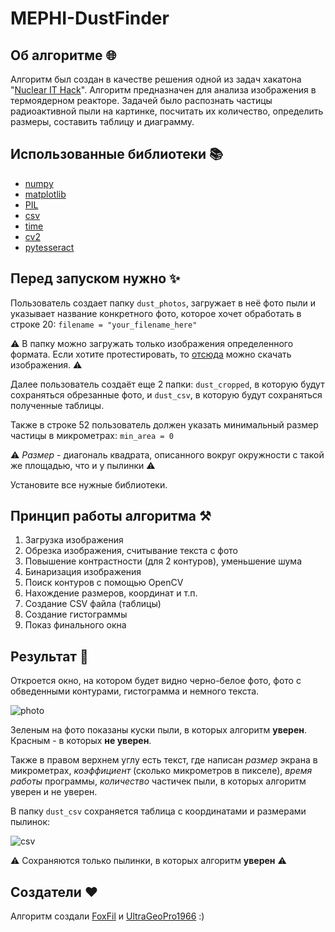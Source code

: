 # MEPHI-DustFinder
## Об алгоритме 🌐

Алгоритм был создан в качестве решения одной из задач хакатона "[Nuclear IT Hack](http://nuclearhack.mephi.ru/)". Алгоритм предназначен для анализа изображения в термоядерном реакторе. Задачей было распознать частицы радиоактивной пыли на картинке, посчитать их количество, определить размеры, составить таблицу и диаграмму.

## Использованные библиотеки 📚

- [numpy](https://numpy.org/)
- [matplotlib](https://matplotlib.org/)
- [PIL](https://pypi.org/project/Pillow/)
- [csv](https://docs.python.org/3/library/csv.html)
- [time](https://docs.python.org/3/library/time.html)
- [cv2](https://pypi.org/project/opencv-python/)
- [pytesseract](https://pypi.org/project/pytesseract/)

## Перед запуском нужно ✨

Пользователь создает папку `dust_photos`, загружает в неё фото пыли и указывает название конкретного фото, которое хочет обработать в строке 20:
```filename = "your_filename_here"```

⚠ В папку можно загружать только изображения определенного формата. Если хотите протестировать, то [отсюда](https://disk.yandex.ru/d/349goG_LDHexdw) можно скачать изображения. ⚠

Далее пользователь создаёт еще 2 папки: `dust_cropped`, в которую будут сохраняться обрезанные фото, и `dust_csv`, в которую будут сохраняться полученные таблицы.

Также в строке 52 пользователь должен указать минимальный размер частицы в микрометрах:
```min_area = 0```

⚠ *Размер* - диагональ квадрата, описанного вокруг окружности с такой же площадью, что и у пылинки ⚠

Установите все нужные библиотеки.

## Принцип работы алгоритма ⚒

1.  Загрузка изображения
2.  Обрезка изображения, считывание текста с фото
3.  Повышение контрастности (для 2 контуров), уменьшение шума
4.  Бинаризация изображения
5.  Поиск контуров с помощью OpenCV
6.  Нахождение размеров, координат и т.п. 
7.  Создание CSV файла (таблицы)
8.  Создание гистограммы
9.  Показ финального окна

## Результат 🧾

Откроется окно, на котором будет видно черно-белое фото, фото с обведенными контурами, гистограмма и немного текста.

![photo](https://lh5.googleusercontent.com/30etDSfeKcrrVa5snM8JWglIRIt8mlVXin0msiqnZMBKjKJOmDHbDdSZzZB7mbYZQRzQRmYi9_ssDWOhYZUM3EG55r8jAQZG5d16HCtTrhAi3erhpB5lFELUhpoqJ4695F3G_yVwDHXjFTMVY8oghAHbfQ=s2048)

Зеленым на фото показаны куски пыли, в которых алгоритм **уверен**. Красным - в которых **не уверен**.

Также в правом верхнем углу есть текст, где написан *размер* экрана в микрометрах, *коэффициент* (сколько микрометров в пикселе), *время работы* программы, *количество* частичек пыли, в которых алгоритм уверен и не уверен.

В папку `dust_csv` сохраняется таблица с координатами и размерами пылинок:

![csv](https://lh6.googleusercontent.com/Wzdg9wpD_NWPxQsJkOdcxzKwCX4-PIo1sPhnlJXbU0ExyUy_Z-JceJn8RgUel1urA2kxiLVIkqAq5XiOUPWC1bkVhHw0WkJa_yxzqcr4t8PMlxmKajmI59tLFc_C1iCVkX5YQoZXvDN5xGqGKUNLgqgc7Q=s2048)

⚠ Сохраняются только пылинки, в которых алгоритм **уверен** ⚠

## Создатели ❤

Алгоритм создали [FoxFil](https://github.com/FoxFil) и [UltraGeoPro1966](https://github.com/Ultrageopro1966) :)
